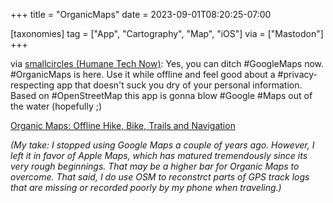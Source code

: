 +++
title = "OrganicMaps"
date = 2023-09-01T08:20:25-07:00

[taxonomies]
tag = ["App", "Cartography", "Map", "iOS"]
via = ["Mastodon"]
+++

via [smallcircles (Humane Tech Now)](https://social.coop/@smallcircles/110988848400866723): Yes, you can ditch #GoogleMaps now. #OrganicMaps is here. Use it while offline and feel good about a #privacy-respecting app that doesn't suck you dry of your personal information. Based on #OpenStreetMap this app is gonna blow #Google #Maps out of the water (hopefully ;)

<!-- more -->

[Organic Maps: Offline Hike, Bike, Trails and Navigation](https://organicmaps.app)

_(My take: I stopped using Google Maps a couple of years ago. However, I left it in favor of Apple Maps, which has matured tremendously since its very rough beginnings. That may be a higher bar for Organic Maps to overcome. That said, I do use OSM to reconstrct parts of GPS track logs that are missing or recorded poorly by my phone when traveling.)_
